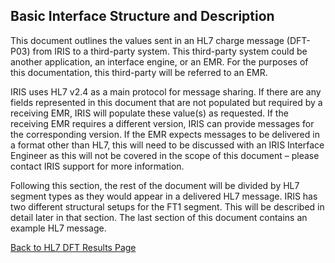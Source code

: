 
## Basic Interface Structure and Description

This document outlines the values sent in an HL7 charge message (DFT-P03) from IRIS to a third-party system. This third-party system could be another application, an interface engine, or an EMR. For the purposes of this documentation, this third-party will be referred to an EMR.

IRIS uses HL7 v2.4 as a main protocol for message sharing. If there are any fields represented in this document that are not populated but required by a receiving EMR, IRIS will populate these value(s) as requested. If the receiving EMR requires a different version, IRIS can provide messages for the corresponding version. If the EMR expects messages to be delivered in a format other than HL7, this will need to be discussed with an IRIS Interface Engineer as this will not be covered in the scope of this document – please contact IRIS support for more information.

Following this section, the rest of the document will be divided by HL7 segment types as they would appear in a delivered HL7 message. IRIS has two different structural setups for the FT1 segment. This will be described in detail later in that section. The last section of this document contains an example HL7 message.

[Back to HL7 DFT Results Page](/docs/integration/DFT_Results/index.md)